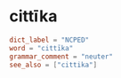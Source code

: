 # cittīka

``` toml
dict_label = "NCPED"
word = "cittīka"
grammar_comment = "neuter"
see_also = ["cittika"]
```

